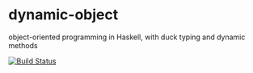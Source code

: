 dynamic-object
==============

object-oriented programming in Haskell, with duck typing and dynamic methods


[![Build Status](https://travis-ci.org/nushio3/dynamic-object.png?branch=master)](https://travis-ci.org/nushio3/dynamic-object)
